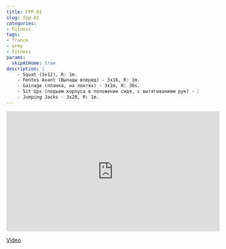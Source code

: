 ```yaml
---
title: FPP-01
slug: fpp-01
categories:
- Fitness
tags:
- france
- army
- fitness
params:
  skipAtHome: true
description: |
    - Squat (3x12), R: 1m.
    - Fentes Avant (Выпады вперед) - 3x16, R: 1m.
    - Gainage (планка, на локтях) - 3x1m, R: 30s.
    - Sit Ups (подъем корпуса в положении сидя, с вытягиванием рук) - 3x10, R: 1m.
    - Jumping Jacks - 3x20, R: 1m.
---
```


<iframe width="560" height="315" src="https://www.youtube.com/embed/vwGtyKKX0Rs?si=mDf4raHqLGrx4jNd" title="YouTube video player" frameborder="0" allow="accelerometer; autoplay; clipboard-write; encrypted-media; gyroscope; picture-in-picture; web-share" allowfullscreen></iframe>

[Video](https://youtu.be/vwGtyKKX0Rs?si=bG_Tud5B8Uv3JiUl)
